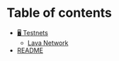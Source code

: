 # Table of contents

* [🖥 Testnets](README.md)
  * [Lava Network](testnets/lava-network.md)
* [README](<README (1).md>)

